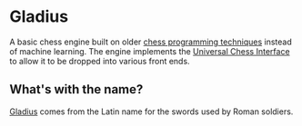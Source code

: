 # Gladius 

A basic chess engine built on older [chess programming techniques](https://www.chessprogramming.org/Main_Page) instead of machine learning. The engine implements the [Universal Chess Interface](https://en.wikipedia.org/wiki/Universal_Chess_Interface) to allow it to be dropped into various front ends.

## What's with the name?

[Gladius](https://en.wikipedia.org/wiki/Gladius) comes from the Latin name for the swords used by Roman soldiers.
